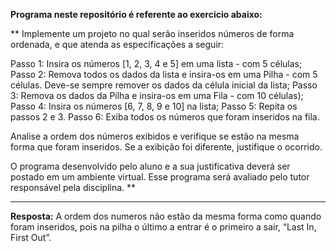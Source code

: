 <b>Programa neste repositório é referente ao exercicio abaixo:</b>

** 
Implemente um projeto no qual serão inseridos números de forma ordenada, e que atenda as especificações a seguir: 
 
Passo 1: Insira os números [1, 2, 3, 4 e 5] em uma lista - com 5 células; 
Passo 2: Remova todos os dados da lista e insira-os em uma Pilha - com 5 células. Deve-se sempre remover os dados da célula inicial da lista; 
Passo 3: Remova os dados da Pilha e insira-os em uma Fila - com 10 células); 
Passo 4: Insira os números [6, 7, 8, 9 e 10] na lista; 
Passo 5: Repita os passos 2 e 3. 
Passo 6: Exiba todos os números que foram inseridos na fila. 
 
Analise a ordem dos números exibidos e verifique se estão na mesma forma que foram inseridos. Se a exibição foi diferente, justifique o ocorrido. 
 
O programa desenvolvido pelo aluno e a sua justificativa deverá ser postado em um ambiente virtual. Esse programa será avaliado pelo tutor responsável pela disciplina. 
 **

<hr>
<b>Resposta:</b>
A ordem dos numeros não estão da mesma forma como quando foram inseridos, pois na pilha o último a entrar é o primeiro a sair, “Last In, First Out”.
